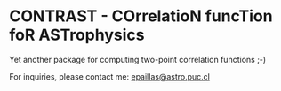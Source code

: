 # CONTRAST - COrrelatioN funcTion foR ASTrophysics

Yet another package for computing two-point correlation functions ;-)

For inquiries, please contact me: epaillas@astro.puc.cl
